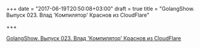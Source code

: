 +++
date = "2017-06-19T20:50:08+03:00"
draft = true
title = "GolangShow. Выпуск 023. Влад 'Компилятор' Краснов из CloudFlare"

+++

<p><a href="http://golangshow.com/episode/2015/10-15-023/">GolangShow. Выпуск 023. Влад 'Компилятор' Краснов из CloudFlare</a></p>